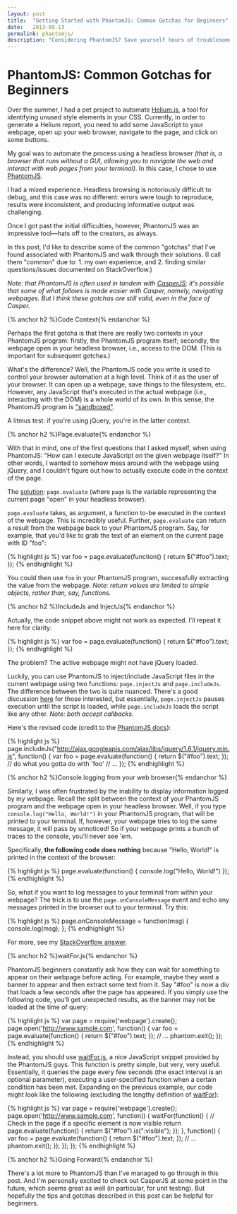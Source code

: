 ```yaml
---
layout: post
title:  "Getting Started with PhantomJS: Common Gotchas for Beginners"
date:   2013-09-13
permalink: phantomjs/
description: "Considering PhantomJS? Save yourself hours of troublesome debugging and indecipherable error messages by avoiding these common errors, mistakes, and misunderstandings."
---
```


# PhantomJS: Common Gotchas for Beginners

Over the summer, I had a pet project to automate [Helium.js](https://github.com/geuis/helium-css), a tool for identifying unused style elements in your CSS. Currently, in order to generate a Helium report, you need to add some JavaScript to your webpage, open up your web browser, navigate to the page, and click on some buttons.

My goal was to automate the process using a headless browser _(that is, a browser that runs without a GUI, allowing you to navigate the web and interact with web pages from your terminal)_. In this case, I chose to use [PhantomJS](http://phantomjs.org).

I had a mixed experience. Headless browsing is notoriously difficult to debug, and this case was no different: errors were tough to reproduce, results were inconsistent, and producing informative output was challenging.

Once I got past the initial difficulties, however, PhantomJS was an impressive tool—hats off to the creators, as always.

In this post, I'd like to describe some of the common "gotchas" that I've found associated with PhantomJS and walk through their solutions. (I call them "common" due to: 1. my own experience, and 2. finding similar questions/issues documented on StackOverflow.)

<!--break-->

_Note: that PhantomJS is often used in tandem with [CasperJS](http://casperjs.org); it's possible that some of what follows is made easier with Casper, namely, navigating webpages. But I think these gotchas are still valid, even in the face of Casper._

{% anchor h2 %}Code Context{% endanchor %}

Perhaps the first gotcha is that there are really two contexts in your PhantomJS program: firstly, the PhantomJS program itself; secondly, the webpage open in your headless browser, i.e., access to the DOM. (This is important for subsequent gotchas.)

What's the difference? Well, the PhantomJS code you write is used to control your browser automation at a high level. Think of it as the user of your browser. It can open up a webpage, save things to the filesystem, etc. However, any JavaScript that's executed in the actual webpage (i.e., interacting with the DOM) is a whole world of its own. In this sense, the PhantomJS program is ["sandboxed"](https://github.com/ariya/phantomjs/wiki/Quick-Start#code-evaluation).

A litmus test: if you're using jQuery, you're in the latter context.

{% anchor h2 %}Page.evaluate{% endanchor %}

With that in mind, one of the first questions that I asked myself, when using PhantomJS: "How can I execute JavaScript _on_ the given webpage itself?" In other words, I wanted to somehow mess around with the webpage using jQuery, and I couldn't figure out how to actually execute code in the context of the page.

The [solution](https://github.com/ariya/phantomjs/wiki/Quick-Start#code-evaluation): `page.evaluate` (where `page` is the variable representing the current page "open" in your headless browser).

`page.evaluate` takes, as argument, a function to-be executed in the context of the webpage. This is incredibly useful. Further, `page.evaluate` can return a result from the webpage back to your PhantomJS program. Say, for example, that you'd like to grab the text of an element on the current page with ID "foo":

{% highlight js %}
var foo = page.evaluate(function() {
    return $("#foo").text;
});
{% endhighlight %}

You could then use `foo` in your PhantomJS program, successfully extracting the value from the webpage. _Note: return values are limited to simple objects, rather than, say, functions._

{% anchor h2 %}IncludeJs and InjectJs{% endanchor %}

Actually, the code snippet above might not work as expected. I'll repeat it here for clarity:

{% highlight js %}
var foo = page.evaluate(function() {
    return $("#foo").text;
});
{% endhighlight %}

The problem? The active webpage might not have jQuery loaded.

Luckily, you can use PhantomJS to inject/include JavaScript files in the current webpage using two functions: `page.injectJs` and `page.includeJs`. The difference between the two is quite nuanced. There's a good discussion [here](https://groups.google.com/forum/#!topic/phantomjs/G4xcnSLrMw8) for those interested, but essentially, `page.injectJs` pauses execution until the script is loaded, while `page.includeJs` loads the script like any other. _Note: both accept callbacks._

Here's the revised code (credit to the [PhantomJS docs](https://github.com/ariya/phantomjs/wiki/Page-Automation)):

{% highlight js %}
page.includeJs("http://ajax.googleapis.com/ajax/libs/jquery/1.6.1/jquery.min.js", function() {
    var foo = page.evaluate(function() {
        return $("#foo").text;
    });
    // do what you gotta do with 'foo'
    // ...
});
{% endhighlight %}

{% anchor h2 %}Console.logging from your web browser{% endanchor %}

Similarly, I was often frustrated by the inability to display information logged by my webpage. Recall the split between the context of your PhantomJS program and the webpage open in your headless browser. Well, if you type `console.log("Hello, World!")` in your PhantomJS program, that will be printed to your terminal. If, however, your webpage tries to log the same message, it will pass by unnoticed! So if your webpage prints a bunch of traces to the console, you'll never see 'em.

Specifically, **the following code does nothing** because "Hello, World!" is printed in the context of the browser:

{% highlight js %}
page.evaluate(function() {
    console.log("Hello, World!")
});
{% endhighlight %}

So, what if you want to log messages to your terminal from within your webpage? The trick is to use the `page.onConsoleMessage` event and echo any messages printed in the browser out to your terminal. Try this:

{% highlight js %}
page.onConsoleMessage = function(msg) {
    console.log(msg);
};
{% endhighlight %}

For more, see my [StackOverflow answer](http://stackoverflow.com/questions/18115888/phantomjs-not-returning-results/18131369#18131369).

{% anchor h2 %}waitFor.js{% endanchor %}

PhantomJS beginners constantly ask how they can wait for something to appear on their webpage before acting. For example, maybe they want a banner to appear and then extract some text from it. Say "#foo" is now a div that loads a few seconds after the page has appeared. If you simply use the following code, you'll get unexpected results, as the banner may not be loaded at the time of query:

{% highlight js %}
var page = require('webpage').create();
page.open('http://www.sample.com', function() {
    var foo = page.evaluate(function() {
        return $("#foo").text;
    });
    // ...
    phantom.exit();
});
{% endhighlight %}

Instead, you should use [waitFor.js](https://github.com/ariya/phantomjs/blob/master/examples/waitfor.js), a nice JavaScript snippet provided by the PhantomJS guys. This function is pretty simple, but very, very useful. Essentially, it queries the page every few seconds (the exact interval is an optional parameter), executing a user-specified function when a certain condition has been met. Expanding on the previous example, our code might look like the following (excluding the lengthy definition of [waitFor](https://github.com/ariya/phantomjs/blob/master/examples/waitfor.js)):

{% highlight js %}
var page = require('webpage').create();
page.open('http://www.sample.com', function() {
    waitFor(function() {
            // Check in the page if a specific element is now visible
            return page.evaluate(function() {
                return $("#foo").is(":visible");
            });
        }, function() {
           var foo = page.evaluate(function() {
                return $("#foo").text;
            });
            // ...
            phantom.exit();
        });
    });
});
{% endhighlight %}

{% anchor h2 %}Going Forward{% endanchor %}

There's a lot more to PhantomJS than I've managed to go through in this post. And I'm personally excited to check out CasperJS at some point in the future, which seems great as well (in particular, for unit testing). But hopefully the tips and gotchas described in this post can be helpful for beginners.
